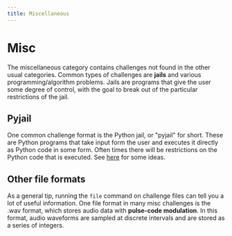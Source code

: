```yaml
---
title: Miscellaneous
---
```

# Misc

The miscellaneous category contains challenges not found in the other usual categories. Common types of challenges are **jails** and various programming/algorithm problems. Jails are programs that give the user some degree of control, with the goal to break out of the particular restrictions of the jail.

## Pyjail

One common challenge format is the Python jail, or "pyjail" for short. These are Python programs that take input form the user and executes it directly as Python code in some form. Often times there will be restrictions on the Python code that is executed. See [here](https://book.hacktricks.xyz/generic-methodologies-and-resources/python/bypass-python-sandboxes) for some ideas.

## Other file formats

As a general tip, running the `file` command on challenge files can tell you a lot of useful information. One file format in many misc challenges is the .wav format, which stores audio data with **pulse-code modulation**. In this format, audio waveforms are sampled at discrete intervals and are stored as a series of integers.


